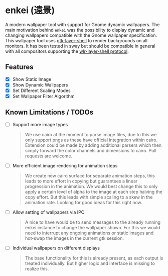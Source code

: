 # enkei (遠景)

A modern wallpaper tool with support for Gnome dynamic wallpapers. The main motivation behind `enkei` was
the possibility to display dynamic and changing wallpapers compatible with the
Gnome wallpaper specification. This wallpaper tool uses
[gtk-layer-shell](https://github.com/wmww/gtk-layer-shell) to render backgrounds
on all monitors. It has been tested in sway but should be compatible in general
with all compositors supporting the [wlr-layer-shell protocol](https://github.com/swaywm/wlr-protocols/blob/master/unstable/wlr-layer-shell-unstable-v1.xml).

## Features

- [X] Show Static Image
- [X] Show Dynamic Wallpapers
- [X] Set Different Scaling Modes
- [X] Set Wallpaper Filter Algorithm

## Known Limitations / TODOs

- [ ] Support more image types

    > We use cairo at the moment to parse image files, due to this we only
    > support pngs as these have official integration within cairo.  Extension
    > could be made by adding additional parsers which then simply forward the
    > color channels and dimensions to cairo.  Pull requests are welcome.
    
- [ ] More efficient image rendering for animation steps

    > We create new cairo surface for separate animation steps, this leads to
    > more effort in copying but guarantees a linear progression in the
    > animation.  We would best change this to only apply a certain level of
    > alpha to the image at each step halving the copy effort. But this leads
    > with simple scaling to a skew in the animation rate. Looking for good
    > ideas for this right now.
    
- [ ] Allow setting of wallpapers via IPC

    > A nice to have would be to send messages to the already running enkei
    > instance to change the wallpaper shown.  For this we would need to
    > interrupt any ongoing animations or static images and hot-swap the images
    > in the current gtk session.
    
- [ ] Individual wallpapers on different displays

    > The base functionality for this is already present, as each output is
    > treated individually. But higher logic and interface is missing to realize
    > this.
